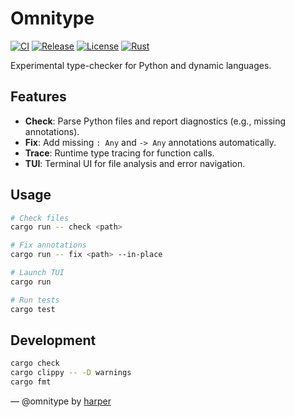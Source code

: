 # Omnitype

[![CI](https://github.com/bniladridas/omnitype/workflows/CI/badge.svg)](https://github.com/bniladridas/omnitype/actions)
[![Release](https://github.com/bniladridas/omnitype/actions/workflows/release.yml/badge.svg)](https://github.com/bniladridas/omnitype/actions/workflows/release.yml)
[![License](https://img.shields.io/badge/license-Apache%202.0-blue.svg)](LICENSE)
[![Rust](https://img.shields.io/badge/rust-1.89%2B-orange.svg)](https://www.rust-lang.org)

Experimental type-checker for Python and dynamic languages.

## Features

- **Check**: Parse Python files and report diagnostics (e.g., missing annotations).
- **Fix**: Add missing `: Any` and `-> Any` annotations automatically.
- **Trace**: Runtime type tracing for function calls.
- **TUI**: Terminal UI for file analysis and error navigation.

## Usage

```bash
# Check files
cargo run -- check <path>

# Fix annotations
cargo run -- fix <path> --in-place

# Launch TUI
cargo run

# Run tests
cargo test
```

## Development

```bash
cargo check
cargo clippy -- -D warnings
cargo fmt
```

— @omnitype by [harper](https://github.com/harpertoken)
